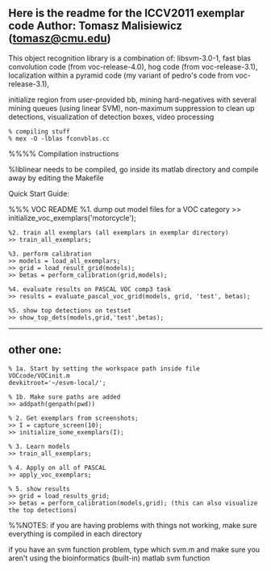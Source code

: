 Here is the readme for the ICCV2011 exemplar code 
Author: Tomasz Malisiewicz (tomasz@cmu.edu)
----
This object recognition library is a combination of:
libsvm-3.0-1,
fast blas convolution code (from voc-release-4.0), 
hog code (from voc-release-3.1), 
localization within a pyramid code (my variant of pedro's code from voc-release-3.1),

initialize region from user-provided bb,
mining hard-negatives with several mining queues (using linear SVM),
non-maximum suppression to clean up detections,
visualization of detection boxes,
video processing

    % compiling stuff
    % mex -O -lblas fconvblas.cc

%%%% Compilation instructions

%liblinear needs to be compiled, go inside its matlab directory and compile away by editing the Makefile

Quick Start Guide:

%%% VOC README
    %1. dump out model files for a VOC category
    >> initialize_voc_exemplars('motorcycle');

    %2. train all exemplars (all exemplars in exemplar directory)
    >> train_all_exemplars;

    %3. perform calibration
    >> models = load_all_exemplars;
    >> grid = load_result_grid(models);
    >> betas = perform_calibration(grid,models);

    %4. evaluate results on PASCAL VOC comp3 task
    >> results = evaluate_pascal_voc_grid(models, grid, 'test', betas);

    %5. show top detections on testset
    >> show_top_dets(models,grid,'test',betas);

----
other one: 
---
    % 1a. Start by setting the workspace path inside file VOCcode/VOCinit.m
    devkitroot='~/esvm-local/';

    % 1b. Make sure paths are added
    >> addpath(genpath(pwd))

    % 2. Get exemplars from screenshots;
    >> I = capture_screen(10);
    >> initialize_some_exemplars(I);

    % 3. Learn models
    >> train_all_exemplars;

    % 4. Apply on all of PASCAL
    >> apply_voc_exemplars;

    % 5. show results
    >> grid = load_results_grid;
    >> betas = perform_calibration(models,grid); (this can also visualize the top detections)


%%NOTES:
if you are having problems with things not working, make sure everything is compiled in each directory

if you have an svm function problem, type which svm.m and make sure you aren't using the bioinformatics (built-in) matlab svm function
